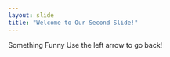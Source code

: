 ```yaml
---
layout: slide
title: "Welcome to Our Second Slide!"
---
```

Something Funny
Use the left arrow to go back!
